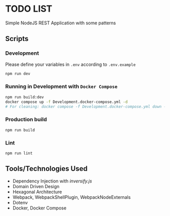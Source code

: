 # TODO LIST

Simple NodeJS REST Application with some patterns

## Scripts

### Development

Please define your variables in `.env` according to `.env.example`

```sh
npm run dev
```

### Running in Development with `Docker Compose`

```sh
npm run build:dev
docker compose up -f Development.docker-compose.yml -d
# For cleaning: docker compose -f Development.docker-compose.yml down -v
```

### Production build

```
npm run build
```

### Lint

```
npm run lint
```

## Tools/Technologies Used

- Dependency Injection with _inversify.js_
- Domain Driven Design
- Hexagonal Architecture
- Webpack, WebpackShellPlugin, WebpackNodeExternals
- Dotenv
- Docker, Docker Compose